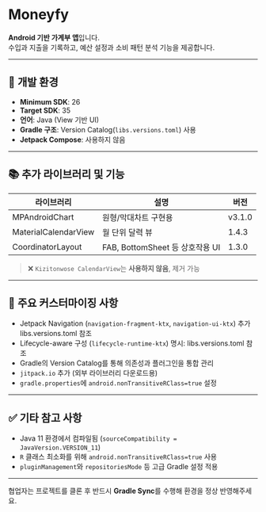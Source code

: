 # Moneyfy

**Android 기반 가계부 앱**입니다.  
수입과 지출을 기록하고, 예산 설정과 소비 패턴 분석 기능을 제공합니다.

---

## 📱 개발 환경

- **Minimum SDK**: 26
- **Target SDK**: 35
- **언어**: Java (View 기반 UI)
- **Gradle 구조**: Version Catalog(`libs.versions.toml`) 사용
- **Jetpack Compose**: 사용하지 않음

---

## 📚 추가 라이브러리 및 기능

| 라이브러리 | 설명 | 버전 |
|-----------|------|------|
| MPAndroidChart | 원형/막대차트 구현용 | v3.1.0 |
| MaterialCalendarView | 월 단위 달력 뷰 | 1.4.3 |
| CoordinatorLayout | FAB, BottomSheet 등 상호작용 UI | 1.3.0 |

> ❌ `Kizitonwose CalendarView`는 **사용하지 않음**, 제거 가능

---

## 🔧 주요 커스터마이징 사항

- Jetpack Navigation (`navigation-fragment-ktx`, `navigation-ui-ktx`) 추가 libs.versions.toml 참조
- Lifecycle-aware 구성 (`lifecycle-runtime-ktx`) 명시: libs.versions.toml 참조
- Gradle의 Version Catalog를 통해 의존성과 플러그인을 통합 관리
- `jitpack.io` 추가 (외부 라이브러리 다운로드용)
- `gradle.properties`에 `android.nonTransitiveRClass=true` 설정

---

## ✅ 기타 참고 사항

- Java 11 환경에서 컴파일됨 (`sourceCompatibility = JavaVersion.VERSION_11`)
- `R` 클래스 최소화를 위해 `android.nonTransitiveRClass=true` 사용
- `pluginManagement`와 `repositoriesMode` 등 고급 Gradle 설정 적용

---

협업자는 프로젝트를 클론 후 반드시 **Gradle Sync**를 수행해 환경을 정상 반영해주세요.

